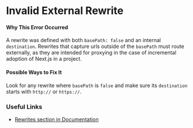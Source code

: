 # Invalid External Rewrite

#### Why This Error Occurred

A rewrite was defined with both `basePath: false` and an internal `destination`. Rewrites that capture urls outside of the `basePath` must route externally, as they are intended for proxying in the case of incremental adoption of Next.js in a project.

#### Possible Ways to Fix It

Look for any rewrite where `basePath` is `false` and make sure its `destination` starts with `http://` or `https://`.

### Useful Links

- [Rewrites section in Documentation](https://nextjs.org/docs/api-reference/next.config.js/rewrites)
